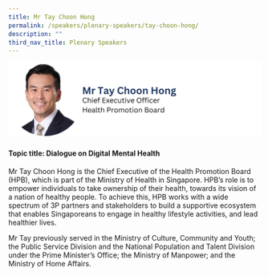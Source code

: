 ```yaml
---
title: Mr Tay Choon Hong
permalink: /speakers/plenary-speakers/tay-choon-hong/
description: ""
third_nav_title: Plenary Speakers
---
```

<div style="display: flex; flex-wrap: wrap;">
  <div style="flex-basis: 100%; max-width: 100%;">
    <img alt="track speakers 1" src="/images/SpeakersPhoto/taychoonhong.png">
  </div>
</div>

#### Topic title: Dialogue on Digital Mental Health 

Mr Tay Choon Hong is the Chief Executive of the Health Promotion Board (HPB), which is part of the Ministry of Health in Singapore. HPB’s role is to empower individuals to take ownership of their health, towards its vision of a nation of healthy people. To achieve this, HPB works with a wide spectrum of 3P  partners and stakeholders to build a supportive ecosystem that enables Singaporeans to engage in healthy lifestyle activities, and lead healthier lives. 

Mr Tay previously served in the Ministry of Culture, Community and Youth; the Public Service Division and the National Population and Talent Division under the Prime Minister’s Office; the Ministry of Manpower; and the Ministry of Home Affairs.